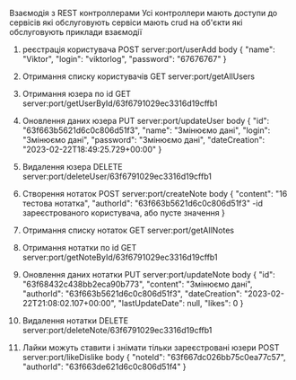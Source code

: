 Взаємодія з REST контроллерами
Усі контроллери мають доступи до сервісів які обслуговують
сервіси мають crud на об'єкти які обслуговують
приклади взаємодії

1.  реєстрація користувача
    POST
    server:port/userAdd
    body
    {
    "name": "Viktor",
    "login": "viktorlog",
    "password": "67676767"
    }
2.  Отримання списку користувачів
    GET
    server:port/getAllUsers
3.  Отримання юзера по id
    GET
    server:port/getUserById/63f6791029ec3316d19cffb1
4.  Оновлення даних юзера
    PUT
    server:port/updateUser
    body
    {
    "id": "63f663b5621d6c0c806d51f3",
    "name": "Змінюємо дані",
    "login": "Змінюємо дані",
    "password": "Змінюємо дані",
    "dateCreation": "2023-02-22T18:49:25.729+00:00"
    }
5.  Видалення юзера
    DELETE
    server:port/deleteUser/63f6791029ec3316d19cffb1 

6.  Створення нотаток
    POST
    server:port/createNote
    body
    {
    "content": "16 тестова нотатка",
    "authorId": "63f663b5621d6c0c806d51f3" -id зареєстрованого користувача, або пусте значення
    } 
7.  Отримання списку нотаток
    GET
    server:port/getAllNotes 
8.  Отримання нотатки по id
    GET
    server:port/getNoteById/63f6791029ec3316d19cffb1 
9.  Оновлення даних нотатки
    PUT
    server:port/updateNote
    body
    {
    "id": "63f68432c438bb2eca90b773",
    "content": "Змінюємо дані",
    "authorId": "63f663b5621d6c0c806d51f3",
    "dateCreation": "2023-02-22T21:08:02.107+00:00",
    "lastUpdateDate": null,
    "likes": 0
    } 
10. Видалення нотатки
    DELETE
    server:port/deleteNote/63f6791029ec3316d19cffb1

11. Лайки можуть ставити і знімати тільки зареєстровані юзери
    POST
    server:port/likeDislike
    body
    {
    "noteId": "63f667dc026bb75c0ea77c57",
    "authorId": "63f663de621d6c0c806d51f4"
    }
